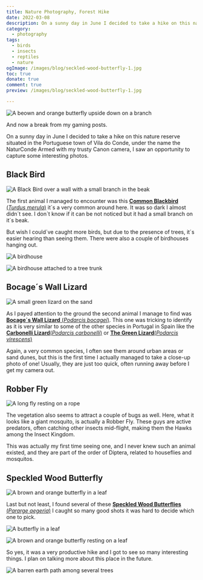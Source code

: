 ```yaml
---
title: Nature Photography, Forest Hike
date: 2022-03-08
description: On a sunny day in June I decided to take a hike on this nature reserve situated in the Portuguese town of Vila do Conde. Armed with my Camera I got some photos.
category:
  - photography
tags:
  - birds
  - insects
  - reptiles
  - nature
ogImage: /images/blog/seckled-wood-butterfly-1.jpg
toc: true
donate: true
comment: true
preview: /images/blog/seckled-wood-butterfly-1.jpg

---
```

![A beown and orange butterfly upside down on a branch](/images/blog/seckled-wood-butterfly-1.jpg)


And now a break from my gaming posts.

On a sunny day in June I decided to take a hike on this nature reserve situated in the Portuguese town of Vila do Conde, under the name the NaturConde Armed with my trusty Canon camera, I saw an opportunity to capture some interesting photos.


## Black Bird
![A Black Bird over a wall with a small branch in the beak](/images/2022/51926545266_652985fa8b_b.jpg)


The first animal I managed to encounter was this [**Common Blackbird** (*Turdus merula*)](https://www.biodiversity4all.org/taxa/12716-Turdus-merula) it´s a very common around here. It was so dark I almost didn´t see. I don´t know if it can be not noticed but it had a small branch on it´s beak.

But wish I could´ve caught more birds, but due to the presence of trees, it´s easier hearing than seeing them. There were also a couple of birdhouses hanging out.

![A birdhouse](/images/2022/51926635603_bc2e485cbf_b.jpg)


![A birdhouse attached to a tree trunk](/images/2022/PG3lf5zL-IMG_3571.JPG)

## Bocage´s Wall Lizard
![A small green lizard on the sand](/images/2022/51926630923_03f0d018f0_b.jpg)


As I payed attention to the ground the second animal I manage to find was [**Bocage´s Wall Lizard** (*Podarcis bocagei*)](https://www.biodiversity4all.org/taxa/35706-Podarcis-bocagei). This one was tricking to identify as it is very similar to some of the other species in Portugal in Spain like the [**Carbonelli Lizard**(*Podarcis carbonelli*)](https://www.biodiversity4all.org/taxa/35707-Podarcis-carbonelli) or [**The Green Lizard**(*Podarcis virescens*)](https://www.biodiversity4all.org/taxa/424860-Podarcis-virescens)

Again, a very common species, I often see them around urban areas or sand dunes, but this is the first time I actually managed to take a close-up photo of one! Usually, they are just too quick, often running away before I get my camera out.



## Robber Fly
![A long fly resting on a rope](/images/2022/51926638473_d26fe89afe_b.jpg)








The vegetation also seems to attract a couple of bugs as well. Here, what it looks like a giant mosquito, is actually a Robber Fly. These guys are active predators, often catching other insects mid-flight, making them the Hawks among the Insect Kingdom.

This was actually my first time seeing one, and I never knew such an animal existed, and they are part of the order of Diptera, related to houseflies and mosquitos.



## Speckled Wood Butterfly
![A brown and orange butterfly in a leaf](/images/2022/51926646478_523a885792_b.jpg)


Last but not least, I found several of these [**Speckled Wood Butterflies** (*Pararge aegeria*)](https://www.biodiversity4all.org/taxa/52592-Pararge-aegeria) I caught so many good shots it was hard to decide which one to pick.

![A butterfly in a leaf](/images/2022/51927192335_8fb9ff1973_b.jpg)

![A brown and orange butterfly resting on a leaf](/images/2022/51926897829_ab7bdfff46_b.jpg)



So yes, it was a very productive hike and I got to see so many interesting things. I plan on talking more about this place in the future.

![A barren earth path among several trees](/images/2022/51926551766_3dcd936e2b_b.jpg)


